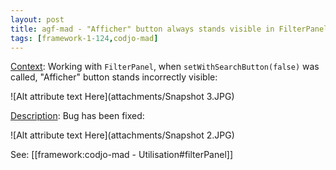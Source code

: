```yaml
---
layout: post
title: agf-mad - "Afficher" button always stands visible in FilterPanel
tags: [framework-1-124,codjo-mad]
---
```

<u>Context</u>:
Working with ```FilterPanel```, when ```setWithSearchButton(false)``` was called, "Afficher" button stands incorrectly visible:

![Alt attribute text Here](attachments/Snapshot 3.JPG)

<u>Description</u>:
Bug has been fixed:

![Alt attribute text Here](attachments/Snapshot 2.JPG)

See: [[framework:codjo-mad - Utilisation#filterPanel]]